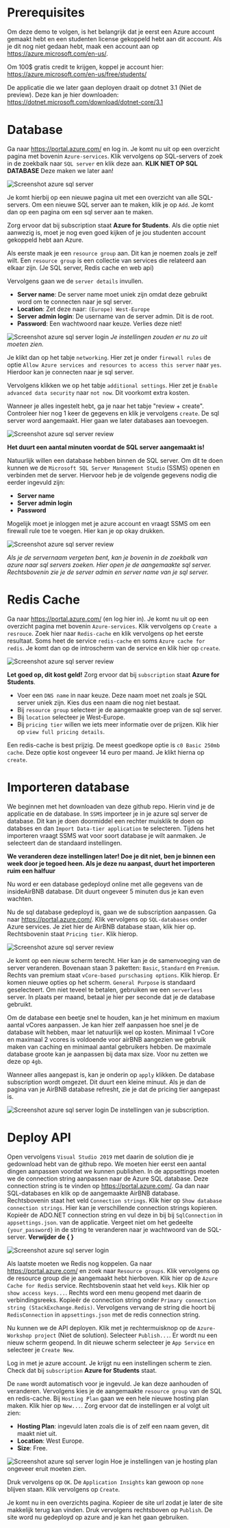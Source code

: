 # Prerequisites
Om deze demo te volgen, is het belangrijk dat je eerst een Azure account gemaakt hebt en een studenten license gekoppeld hebt aan dit account.
Als je dit nog niet gedaan hebt, maak een account aan op https://azure.microsoft.com/en-us/.

Om 100$ gratis credit te krijgen, koppel je account hier: https://azure.microsoft.com/en-us/free/students/

De applicatie die we later gaan deployen draait op dotnet 3.1 (Niet de preview). Deze kan je hier downloaden: https://dotnet.microsoft.com/download/dotnet-core/3.1

# Database
Ga naar https://portal.azure.com/ en log in. Je komt nu uit op een overzicht pagina met bovenin `Azure-services`. Klik vervolgens op SQL-servers of zoek in de zoekbalk naar `SQL server` en klik deze aan. **KLIK NIET OP SQL DATABASE** Deze maken we later aan! 

![Screenshot azure sql server](./img/azure-db-service.png)

Je komt hierbij op een nieuwe pagina uit met een overzicht van alle SQL-servers. Om een nieuwe SQL server aan te maken, klik je op `Add`. Je komt dan op een pagina om een sql server aan te maken.

Zorg ervoor dat bij subscription staat **Azure for Students**. Als die optie niet aanwezig is, moet je nog even goed kijken of je jou studenten account gekoppeld hebt aan Azure.

Als eerste maak je een `resource group` aan. Dit kan je noemen zoals je zelf wilt. Een `resource group` is een collectie van services die relateerd aan elkaar zijn. (Je SQL server, Redis cache en web api)

Vervolgens gaan we de `server details` invullen. 
- **Server name**: De server name moet uniek zijn omdat deze gebruikt word om te connecten naar je sql server.
- **Location**: Zet deze naar: `(Europe) West-Europe`
- **Server admin login**: De username van de server admin. Dit is de root. 
- **Password**: Een wachtwoord naar keuze. Verlies deze niet!

![Screenshot azure sql server login](./img/azure-db-overview.png)
*Je instellingen zouden er nu zo uit moeten zien.*

Je klikt dan op het tabje `networking`. Hier zet je onder `firewall rules` de optie `Allow Azure services and resources to access this server` naar `yes`. Hierdoor kan je connecten naar je sql server. 

Vervolgens klikken we op het tabje `additional settings`. Hier zet je `Enable advanced data security` naar `not now`. Dit voorkomt extra kosten. 

Wanneer je alles ingestelt hebt, ga je naar het tabje "review + create". Controleer hier nog 1 keer de gegevens en klik je vervolgens `create`. De sql server word aangemaakt. Hier gaan we later databases aan toevoegen.  

![Screenshot azure sql server review](./img/azure-db-review.png)

**Het duurt een aantal minuten voordat de SQL server aangemaakt is!**

Natuurlijk willen een database hebben binnen de SQL server. Om dit te doen kunnen we de `Microsoft SQL Server Management Studio` (SSMS) openen en verbinden met de server. Hiervoor heb je de volgende gegevens nodig die eerder ingevuld zijn:
- **Server name**
- **Server admin login**
- **Password**

Mogelijk moet je inloggen met je azure account en vraagt SSMS om een firewall rule toe te voegen. Hier kan je op okay drukken. 

![Screenshot azure sql server review](./img/azure-db-ssms-login.png)

*Als je de servernaam vergeten bent, kan je bovenin in de zoekbalk van azure naar sql servers zoeken. Hier open je de aangemaakte sql server. Rechtsbovenin zie je de server admin en server name van je sql server.*

# Redis Cache
Ga naar https://portal.azure.com/ (en log hier in). Je komt nu uit op een overzicht pagina met bovenin `Azure-services`. Klik vervolgens op `Create a resrouce`. Zoek hier naar `Redis-cache` en klik vervolgens op het eerste resultaat. Soms heet de service `redis-cache` en soms `Azure cache for redis`. Je komt dan op de introscherm van de service en klik hier op `create`. 

![Screenshot azure sql server review](./img/azure-redis-search.png)

**Let goed op, dit kost geld!**
Zorg ervoor dat bij `subscription` staat **Azure for Students**. 

- Voer een `DNS name` in naar keuze. Deze naam moet net zoals je SQL server uniek zijn. Kies dus een naam die nog niet bestaat.
- Bij `resource group` selecteer je de aangemaakte groep van de sql server.
- Bij `location` selecteer je West-Europe.
- Bij `pricing tier` willen we iets meer informatie over de prijzen. Klik hier op `view full pricing details`. 

Een redis-cache is best prijzig. De meest goedkope optie is `c0 Basic 250mb cache`. Deze optie kost ongeveer 14 euro per maand. Je klikt hierna op `create`. 

# Importeren database
We beginnen met het downloaden van deze github repo. Hierin vind je de applicatie en de database. In `SSMS` importeer je in je azure sql server de database. Dit kan je doen doormiddel een rechter muisklik te doen op databses en dan `Import Data-tier application` te selecteren. Tijdens het importeren vraagt SSMS wat voor soort database je wilt aanmaken. Je selecteert dan de standaard instellingen. 

**We veranderen deze instellingen later! Doe je dit niet, ben je binnen een week door je tegoed heen. Als je deze nu aanpast, duurt het importeren ruim een halfuur**

Nu word er een database gedeployd online met alle gegevens van de insideAirBNB database. Dit duurt ongeveer 5 minuten dus je kan even wachten. 

Nu de sql database gedeployd is, gaan we de subscription aanpassen. Ga naar https://portal.azure.com/. Klik vervolgens op `SQL-databases` onder Azure services. Je ziet hier de AirBNB database staan, klik hier op. Rechtsbovenin staat `Pricing tier`. Klik hierop. 

![Screenshot azure sql server review](./img/azure-db-tier.png)

Je komt op een nieuw scherm terecht. Hier kan je de samenvoeging van de server veranderen. Bovenaan staan 3 paketten: `Basic`, `Standard` en `Premium`. Rechts van premium staat `vCore-based purschasing options`. Klik hierop. Er komen nieuwe opties op het scherm. `General Purpose` is standaard geselecteert. Om niet teveel te betalen, gebruiken we een `serverless` server. In plaats per maand, betaal je hier per seconde dat je de database gebruikt. 

Om de database een beetje snel te houden, kan je het minimum en maxium aantal vCores aanpassen. Je kan hier zelf aanpassen hoe snel je de database wilt hebben, maar let natuurlijk wel op kosten. Minimaal 1 vCore en maximaal 2 vcores is voldoende voor airBNB aangezien we gebruik maken van caching en minimaal aantal gebruikers hebben. De maximale database groote kan je aanpassen bij data max size. Voor nu zetten we deze op `4gb`.

Wanneer alles aangepast is, kan je onderin op `apply` klikken. De database subscription wordt omgezet. Dit duurt een kleine minuut. Als je dan de pagina van je AirBNB database refresht, zie je dat de pricing tier aangepast is. 

![Screenshot azure sql server login](./img/azure-db-system.png)
De instellingen van je subscription. 

# Deploy API
Open vervolgens `Visual Studio 2019` met daarin de solution die je gedownload hebt van de github repo. We moeten hier eerst een aantal dingen aanpassen voordat we kunnen publishen. In de appsettings moeten we de connection string aanpassen naar de Azure SQL database. Deze connection string is te vinden op https://portal.azure.com/. Ga dan naar SQL-databases en klik op de aangemaakte AirBNB database. Rechtsbovenin staat het veld `Connection strings`. Klik hier op `Show database connection strings`. Hier kan je verschillende connection strings kopieren. Kopieër de ADO.NET connection string en vul deze in bij bij `SqlConnection` in `appsettings.json`. van de applicatie. Vergeet niet om het gedeelte `{your_password}` in de string te veranderen naar je wachtwoord van de SQL-server. **Verwijder de { }** 

![Screenshot azure sql server login](./img/azure-db-connection-string.png)

Als laatste moeten we Redis nog koppelen. Ga naar https://portal.azure.com/ en zoek naar `Resource groups`. Klik vervolgens op de resource group die je aangemaakt hebt hierboven. Klik hier op de `Azure Cache for Redis` service. Rechtsbovenin staat het veld `keys`. Klik hier op `show access keys...`. Rechts word een menu geopend met daarin de verbindingsreeks. Kopieër de connection string onder `Primary connection string (StackExchange.Redis)`. Vervolgens vervang de string die hoort bij `RedisConnection` in `appsettings.json` met de redis connection string.

Nu kunnen we de API deployen. Klik met je rechtermuisknop op de `Azure-Workshop project` (Niet de solution). Selecteer `Publish...`. Er wordt nu een nieuw scherm geopend. In dit nieuwe scherm selecteer je `App Service` en selecteer je `Create New`. 

Log in met je azure account. Je krijgt nu een instellingen scherm te zien. Check dat bij `subscription` **Azure for Students** staat. 

De `name` wordt automatisch voor je ingevuld. Je kan deze aanhouden of veranderen. Vervolgens kies je de aangemaakte `resource group` van de SQL en redis-cache. Bij `Hosting Plan` gaan we een hele nieuwe hosting plan maken. Klik hier op `New...`. Zorg ervoor dat de instellingen er al volgt uit zien:

- **Hosting Plan**: ingevuld laten zoals die is of zelf een naam geven, dit maakt niet uit.
- **Location**: West Europe.
- **Size**: Free.

![Screenshot azure sql server login](./img/azure-hostingplan.png)
Hoe je instellingen van je hosting plan ongeveer eruit moeten zien.

Druk vervolgens op `OK`. De `Application Insights` kan gewoon op `none` blijven staan. Klik vervolgens op `Create`.  

Je komt nu in een overzichts pagina. Kopieer de site url zodat je later de site makkelijk terug kan vinden. Druk vervolgens rechtsboven op `Publish`. De site word nu gedeployd op azure and je kan het gaan gebruiken.